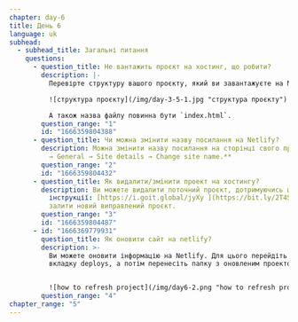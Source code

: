```yaml
---
chapter: day-6
title: День 6
language: uk
subhead:
  - subhead_title: Загальні питання
    questions:
      - question_title: Не вантажить проєкт на хостинг, що робити?
        description: |-
          Перевірте структуру вашого проєкту, який ви завантажуєте на Netlify:

          ![структура проєкту](/img/day-3-5-1.jpg "структура проєкту")

          А також назва файлу повинна бути `index.html`.
        question_range: "1"
        id: "1666359804388"
      - question_title: Чи можна змінити назву посилання на Netlify?
        description: Можна змінити назву посилання на сторінці свого проєкту: **Settings
          → General → Site details → Change site name.**
        question_range: "2"
        id: "1666359804432"
      - question_title: Як видалити/змінити проект на хостингу?
        description: Ви можете видалити поточний проєкт, дотримуючись цієї
          інструкції: [https://i.goit.global/jyXy ](https://bit.ly/2T4SeHl)і
          залити новий виправлений проєкт.
        question_range: "3"
        id: "1666359804487"
      - id: "1666369779931"
        question_title: Як оновити сайт на netlify?
        description: >-
          Ви можете оновити інформацію на Netlify. Для цього перейдіть на
          вкладку deploys, а потім перенесіть папку з оновленим проектом сюди:


          ![how to refresh project](/img/day6-2.png "how to refresh project")
        question_range: "4"
chapter_range: "5"
---
```

